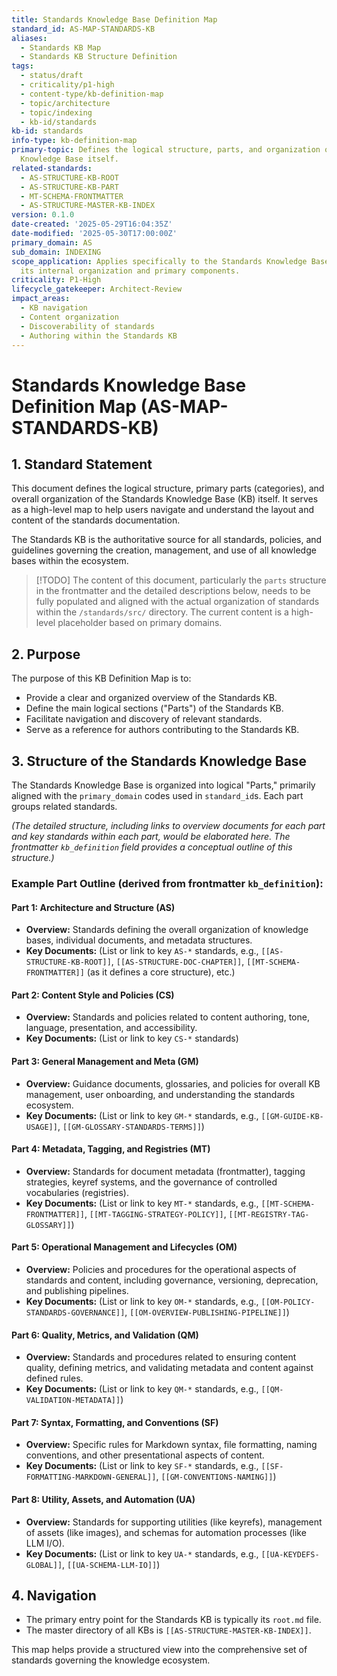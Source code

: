 ```yaml
---
title: Standards Knowledge Base Definition Map
standard_id: AS-MAP-STANDARDS-KB
aliases:
  - Standards KB Map
  - Standards KB Structure Definition
tags:
  - status/draft
  - criticality/p1-high
  - content-type/kb-definition-map
  - topic/architecture
  - topic/indexing
  - kb-id/standards
kb-id: standards
info-type: kb-definition-map
primary-topic: Defines the logical structure, parts, and organization of the Standards
  Knowledge Base itself.
related-standards:
  - AS-STRUCTURE-KB-ROOT
  - AS-STRUCTURE-KB-PART
  - MT-SCHEMA-FRONTMATTER
  - AS-STRUCTURE-MASTER-KB-INDEX
version: 0.1.0
date-created: '2025-05-29T16:04:35Z'
date-modified: '2025-05-30T17:00:00Z'
primary_domain: AS
sub_domain: INDEXING
scope_application: Applies specifically to the Standards Knowledge Base, defining
  its internal organization and primary components.
criticality: P1-High
lifecycle_gatekeeper: Architect-Review
impact_areas:
  - KB navigation
  - Content organization
  - Discoverability of standards
  - Authoring within the Standards KB
---
```

# Standards Knowledge Base Definition Map (AS-MAP-STANDARDS-KB)

## 1. Standard Statement

This document defines the logical structure, primary parts (categories), and overall organization of the Standards Knowledge Base (KB) itself. It serves as a high-level map to help users navigate and understand the layout and content of the standards documentation.

The Standards KB is the authoritative source for all standards, policies, and guidelines governing the creation, management, and use of all knowledge bases within the ecosystem.

> [!TODO] The content of this document, particularly the `parts` structure in the frontmatter and the detailed descriptions below, needs to be fully populated and aligned with the actual organization of standards within the `/standards/src/` directory. The current content is a high-level placeholder based on primary domains.

## 2. Purpose

The purpose of this KB Definition Map is to:
-   Provide a clear and organized overview of the Standards KB.
-   Define the main logical sections ("Parts") of the Standards KB.
-   Facilitate navigation and discovery of relevant standards.
-   Serve as a reference for authors contributing to the Standards KB.

## 3. Structure of the Standards Knowledge Base

The Standards Knowledge Base is organized into logical "Parts," primarily aligned with the `primary_domain` codes used in `standard_id`s. Each part groups related standards.

*(The detailed structure, including links to overview documents for each part and key standards within each part, would be elaborated here. The frontmatter `kb_definition` field provides a conceptual outline of this structure.)*

### Example Part Outline (derived from frontmatter `kb_definition`):

#### Part 1: Architecture and Structure (AS)
-   **Overview:** Standards defining the overall organization of knowledge bases, individual documents, and metadata structures.
-   **Key Documents:** (List or link to key `AS-*` standards, e.g., `[[AS-STRUCTURE-KB-ROOT]]`, `[[AS-STRUCTURE-DOC-CHAPTER]]`, `[[MT-SCHEMA-FRONTMATTER]]` (as it defines a core structure), etc.)

#### Part 2: Content Style and Policies (CS)
-   **Overview:** Standards and policies related to content authoring, tone, language, presentation, and accessibility.
-   **Key Documents:** (List or link to key `CS-*` standards)

#### Part 3: General Management and Meta (GM)
-   **Overview:** Guidance documents, glossaries, and policies for overall KB management, user onboarding, and understanding the standards ecosystem.
-   **Key Documents:** (List or link to key `GM-*` standards, e.g., `[[GM-GUIDE-KB-USAGE]]`, `[[GM-GLOSSARY-STANDARDS-TERMS]]`)

#### Part 4: Metadata, Tagging, and Registries (MT)
-   **Overview:** Standards for document metadata (frontmatter), tagging strategies, keyref systems, and the governance of controlled vocabularies (registries).
-   **Key Documents:** (List or link to key `MT-*` standards, e.g., `[[MT-SCHEMA-FRONTMATTER]]`, `[[MT-TAGGING-STRATEGY-POLICY]]`, `[[MT-REGISTRY-TAG-GLOSSARY]]`)

#### Part 5: Operational Management and Lifecycles (OM)
-   **Overview:** Policies and procedures for the operational aspects of standards and content, including governance, versioning, deprecation, and publishing pipelines.
-   **Key Documents:** (List or link to key `OM-*` standards, e.g., `[[OM-POLICY-STANDARDS-GOVERNANCE]]`, `[[OM-OVERVIEW-PUBLISHING-PIPELINE]]`)

#### Part 6: Quality, Metrics, and Validation (QM)
-   **Overview:** Standards and procedures related to ensuring content quality, defining metrics, and validating metadata and content against defined rules.
-   **Key Documents:** (List or link to key `QM-*` standards, e.g., `[[QM-VALIDATION-METADATA]]`)

#### Part 7: Syntax, Formatting, and Conventions (SF)
-   **Overview:** Specific rules for Markdown syntax, file formatting, naming conventions, and other presentational aspects of content.
-   **Key Documents:** (List or link to key `SF-*` standards, e.g., `[[SF-FORMATTING-MARKDOWN-GENERAL]]`, `[[GM-CONVENTIONS-NAMING]]`)

#### Part 8: Utility, Assets, and Automation (UA)
-   **Overview:** Standards for supporting utilities (like keyrefs), management of assets (like images), and schemas for automation processes (like LLM I/O).
-   **Key Documents:** (List or link to key `UA-*` standards, e.g., `[[UA-KEYDEFS-GLOBAL]]`, `[[UA-SCHEMA-LLM-IO]]`)

## 4. Navigation
-   The primary entry point for the Standards KB is typically its `root.md` file.
-   The master directory of all KBs is `[[AS-STRUCTURE-MASTER-KB-INDEX]]`.

This map helps provide a structured view into the comprehensive set of standards governing the knowledge ecosystem.
